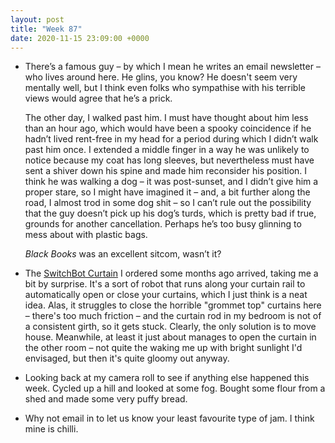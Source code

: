 ```yaml
---
layout: post
title: "Week 87"
date: 2020-11-15 23:09:00 +0000
---
```


- There’s a famous guy – by which I mean he writes an email newsletter – who lives around here.
  He glins, you know?
  He doesn't seem very mentally well, but I think even folks who sympathise with his terrible views would agree that he’s a prick.

  The other day, I walked past him.
  I must have thought about him less than an hour ago, which would have been a spooky coincidence if he hadn’t lived rent-free in my head for a period during which I didn’t walk past him once.
  I extended a middle finger in a way he was unlikely to notice because my coat has long sleeves, but nevertheless must have sent a shiver down his spine and made him reconsider his position.
  I think he was walking a dog – it was post-sunset, and I didn’t give him a proper stare, so I might have imagined it – and, a bit further along the road, I almost trod in some dog shit – so I can’t rule out the possibility that the guy doesn’t pick up his dog’s turds, which is pretty bad if true, grounds for another cancellation.
  Perhaps he’s too busy glinning to mess about with plastic bags.

  _Black Books_ was an excellent sitcom, wasn’t it?

- The [SwitchBot Curtain](https://www.switch-bot.com/products/switchbot-curtain) I ordered some months ago arrived, taking me a bit by surprise. It's a sort of robot that runs along your curtain rail to automatically open or close your curtains, which I just think is a neat idea. Alas, it struggles to close the horrible "grommet top" curtains here – there's too much friction – and the curtain rod in my bedroom is not of a consistent girth, so it gets stuck. Clearly, the only solution is to move house. Meanwhile, at least it just about manages to open the curtain in the other room – not quite the waking me up with bright sunlight I'd envisaged, but then it's quite gloomy out anyway.

- Looking back at my camera roll to see if anything else happened this week. Cycled up a hill and looked at some fog. Bought some flour from a shed and made some very puffy bread.

- Why not email in to let us know your least favourite type of jam. I think mine is chilli.
